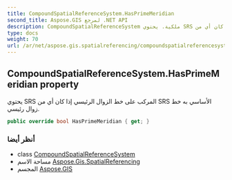 ```yaml
---
title: CompoundSpatialReferenceSystem.HasPrimeMeridian
second_title: Aspose.GIS لمرجع .NET API
description: CompoundSpatialReferenceSystem ملكية. يحتوي SRS المركب على خط الزوال الرئيسي إذا كان أي من SRS الأساسي به خط زوال رئيسي.
type: docs
weight: 70
url: /ar/net/aspose.gis.spatialreferencing/compoundspatialreferencesystem/hasprimemeridian/
---
```

## CompoundSpatialReferenceSystem.HasPrimeMeridian property

يحتوي SRS المركب على خط الزوال الرئيسي إذا كان أي من SRS الأساسي به خط زوال رئيسي.

```csharp
public override bool HasPrimeMeridian { get; }
```

### أنظر أيضا

* class [CompoundSpatialReferenceSystem](../)
* مساحة الاسم [Aspose.Gis.SpatialReferencing](../../compoundspatialreferencesystem/)
* المجسم [Aspose.GIS](../../../)


